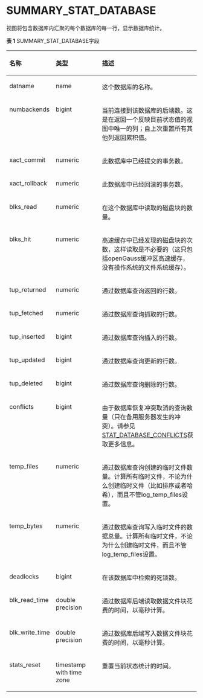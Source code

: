 # SUMMARY\_STAT\_DATABASE

视图将包含数据库内汇聚的每个数据库的每一行，显示数据库统计。

**表 1**  SUMMARY\_STAT\_DATABASE字段

<a name="zh-cn_topic_0237122595_table15180120145411"></a>
<table><thead align="left"><tr id="zh-cn_topic_0237122595_row9380102549"><th class="cellrowborder" valign="top" width="18.921892189218923%" id="mcps1.2.4.1.1"><p id="zh-cn_topic_0237122595_p1238010018540"><a name="zh-cn_topic_0237122595_p1238010018540"></a><a name="zh-cn_topic_0237122595_p1238010018540"></a><strong id="zh-cn_topic_0237122595_b93801055412"><a name="zh-cn_topic_0237122595_b93801055412"></a><a name="zh-cn_topic_0237122595_b93801055412"></a>名称</strong></p>
</th>
<th class="cellrowborder" valign="top" width="27.602760276027606%" id="mcps1.2.4.1.2"><p id="zh-cn_topic_0237122595_p538014014544"><a name="zh-cn_topic_0237122595_p538014014544"></a><a name="zh-cn_topic_0237122595_p538014014544"></a><strong id="zh-cn_topic_0237122595_b12380120145419"><a name="zh-cn_topic_0237122595_b12380120145419"></a><a name="zh-cn_topic_0237122595_b12380120145419"></a>类型</strong></p>
</th>
<th class="cellrowborder" valign="top" width="53.47534753475347%" id="mcps1.2.4.1.3"><p id="zh-cn_topic_0237122595_p1038090195412"><a name="zh-cn_topic_0237122595_p1038090195412"></a><a name="zh-cn_topic_0237122595_p1038090195412"></a><strong id="zh-cn_topic_0237122595_b1338070155420"><a name="zh-cn_topic_0237122595_b1338070155420"></a><a name="zh-cn_topic_0237122595_b1338070155420"></a>描述</strong></p>
</th>
</tr>
</thead>
<tbody><tr id="zh-cn_topic_0237122595_row03804017544"><td class="cellrowborder" valign="top" width="18.921892189218923%" headers="mcps1.2.4.1.1 "><p id="zh-cn_topic_0237122595_p238114018542"><a name="zh-cn_topic_0237122595_p238114018542"></a><a name="zh-cn_topic_0237122595_p238114018542"></a>datname</p>
</td>
<td class="cellrowborder" valign="top" width="27.602760276027606%" headers="mcps1.2.4.1.2 "><p id="zh-cn_topic_0237122595_p16381120175412"><a name="zh-cn_topic_0237122595_p16381120175412"></a><a name="zh-cn_topic_0237122595_p16381120175412"></a>name</p>
</td>
<td class="cellrowborder" valign="top" width="53.47534753475347%" headers="mcps1.2.4.1.3 "><p id="zh-cn_topic_0237122595_p143814095420"><a name="zh-cn_topic_0237122595_p143814095420"></a><a name="zh-cn_topic_0237122595_p143814095420"></a>这个数据库的名称。</p>
</td>
</tr>
<tr id="zh-cn_topic_0237122595_row203817011541"><td class="cellrowborder" valign="top" width="18.921892189218923%" headers="mcps1.2.4.1.1 "><p id="zh-cn_topic_0237122595_p1538112015547"><a name="zh-cn_topic_0237122595_p1538112015547"></a><a name="zh-cn_topic_0237122595_p1538112015547"></a>numbackends</p>
</td>
<td class="cellrowborder" valign="top" width="27.602760276027606%" headers="mcps1.2.4.1.2 "><p id="zh-cn_topic_0237122595_p038118015418"><a name="zh-cn_topic_0237122595_p038118015418"></a><a name="zh-cn_topic_0237122595_p038118015418"></a>bigint</p>
</td>
<td class="cellrowborder" valign="top" width="53.47534753475347%" headers="mcps1.2.4.1.3 "><p id="zh-cn_topic_0237122595_p638113014542"><a name="zh-cn_topic_0237122595_p638113014542"></a><a name="zh-cn_topic_0237122595_p638113014542"></a>当前连接到该数据库的后端数。这是在返回一个反映目前状态值的视图中唯一的列；自上次重置所有其他列返回累积值。</p>
</td>
</tr>
<tr id="zh-cn_topic_0237122595_row23819075418"><td class="cellrowborder" valign="top" width="18.921892189218923%" headers="mcps1.2.4.1.1 "><p id="zh-cn_topic_0237122595_p17381140135420"><a name="zh-cn_topic_0237122595_p17381140135420"></a><a name="zh-cn_topic_0237122595_p17381140135420"></a>xact_commit</p>
</td>
<td class="cellrowborder" valign="top" width="27.602760276027606%" headers="mcps1.2.4.1.2 "><p id="zh-cn_topic_0237122595_p93821603543"><a name="zh-cn_topic_0237122595_p93821603543"></a><a name="zh-cn_topic_0237122595_p93821603543"></a>numeric</p>
</td>
<td class="cellrowborder" valign="top" width="53.47534753475347%" headers="mcps1.2.4.1.3 "><p id="zh-cn_topic_0237122595_p1838217075419"><a name="zh-cn_topic_0237122595_p1838217075419"></a><a name="zh-cn_topic_0237122595_p1838217075419"></a>此数据库中已经提交的事务数。</p>
</td>
</tr>
<tr id="zh-cn_topic_0237122595_row33821002540"><td class="cellrowborder" valign="top" width="18.921892189218923%" headers="mcps1.2.4.1.1 "><p id="zh-cn_topic_0237122595_p1382100135414"><a name="zh-cn_topic_0237122595_p1382100135414"></a><a name="zh-cn_topic_0237122595_p1382100135414"></a>xact_rollback</p>
</td>
<td class="cellrowborder" valign="top" width="27.602760276027606%" headers="mcps1.2.4.1.2 "><p id="zh-cn_topic_0237122595_p63828065410"><a name="zh-cn_topic_0237122595_p63828065410"></a><a name="zh-cn_topic_0237122595_p63828065410"></a>numeric</p>
</td>
<td class="cellrowborder" valign="top" width="53.47534753475347%" headers="mcps1.2.4.1.3 "><p id="zh-cn_topic_0237122595_p153821307541"><a name="zh-cn_topic_0237122595_p153821307541"></a><a name="zh-cn_topic_0237122595_p153821307541"></a>此数据库中已经回滚的事务数。</p>
</td>
</tr>
<tr id="zh-cn_topic_0237122595_row6382607549"><td class="cellrowborder" valign="top" width="18.921892189218923%" headers="mcps1.2.4.1.1 "><p id="zh-cn_topic_0237122595_p038212015541"><a name="zh-cn_topic_0237122595_p038212015541"></a><a name="zh-cn_topic_0237122595_p038212015541"></a>blks_read</p>
</td>
<td class="cellrowborder" valign="top" width="27.602760276027606%" headers="mcps1.2.4.1.2 "><p id="zh-cn_topic_0237122595_p14382603540"><a name="zh-cn_topic_0237122595_p14382603540"></a><a name="zh-cn_topic_0237122595_p14382603540"></a>numeric</p>
</td>
<td class="cellrowborder" valign="top" width="53.47534753475347%" headers="mcps1.2.4.1.3 "><p id="zh-cn_topic_0237122595_p183821604544"><a name="zh-cn_topic_0237122595_p183821604544"></a><a name="zh-cn_topic_0237122595_p183821604544"></a>在这个数据库中读取的磁盘块的数量。</p>
</td>
</tr>
<tr id="zh-cn_topic_0237122595_row238216020547"><td class="cellrowborder" valign="top" width="18.921892189218923%" headers="mcps1.2.4.1.1 "><p id="zh-cn_topic_0237122595_p183833014545"><a name="zh-cn_topic_0237122595_p183833014545"></a><a name="zh-cn_topic_0237122595_p183833014545"></a>blks_hit</p>
</td>
<td class="cellrowborder" valign="top" width="27.602760276027606%" headers="mcps1.2.4.1.2 "><p id="zh-cn_topic_0237122595_p738390125411"><a name="zh-cn_topic_0237122595_p738390125411"></a><a name="zh-cn_topic_0237122595_p738390125411"></a>numeric</p>
</td>
<td class="cellrowborder" valign="top" width="53.47534753475347%" headers="mcps1.2.4.1.3 "><p id="zh-cn_topic_0237122595_p113834017549"><a name="zh-cn_topic_0237122595_p113834017549"></a><a name="zh-cn_topic_0237122595_p113834017549"></a>高速缓存中已经发现的磁盘块的次数，这样读取是不必要的（这只包括openGauss缓冲区高速缓存，没有操作系统的文件系统缓存）。</p>
</td>
</tr>
<tr id="zh-cn_topic_0237122595_row1238318025415"><td class="cellrowborder" valign="top" width="18.921892189218923%" headers="mcps1.2.4.1.1 "><p id="zh-cn_topic_0237122595_p11383140125411"><a name="zh-cn_topic_0237122595_p11383140125411"></a><a name="zh-cn_topic_0237122595_p11383140125411"></a>tup_returned</p>
</td>
<td class="cellrowborder" valign="top" width="27.602760276027606%" headers="mcps1.2.4.1.2 "><p id="zh-cn_topic_0237122595_p19383190135419"><a name="zh-cn_topic_0237122595_p19383190135419"></a><a name="zh-cn_topic_0237122595_p19383190135419"></a>numeric</p>
</td>
<td class="cellrowborder" valign="top" width="53.47534753475347%" headers="mcps1.2.4.1.3 "><p id="zh-cn_topic_0237122595_p19383100115411"><a name="zh-cn_topic_0237122595_p19383100115411"></a><a name="zh-cn_topic_0237122595_p19383100115411"></a>通过数据库查询返回的行数。</p>
</td>
</tr>
<tr id="zh-cn_topic_0237122595_row13383170115414"><td class="cellrowborder" valign="top" width="18.921892189218923%" headers="mcps1.2.4.1.1 "><p id="zh-cn_topic_0237122595_p938313075411"><a name="zh-cn_topic_0237122595_p938313075411"></a><a name="zh-cn_topic_0237122595_p938313075411"></a>tup_fetched</p>
</td>
<td class="cellrowborder" valign="top" width="27.602760276027606%" headers="mcps1.2.4.1.2 "><p id="zh-cn_topic_0237122595_p113837015412"><a name="zh-cn_topic_0237122595_p113837015412"></a><a name="zh-cn_topic_0237122595_p113837015412"></a>numeric</p>
</td>
<td class="cellrowborder" valign="top" width="53.47534753475347%" headers="mcps1.2.4.1.3 "><p id="zh-cn_topic_0237122595_p638317045416"><a name="zh-cn_topic_0237122595_p638317045416"></a><a name="zh-cn_topic_0237122595_p638317045416"></a>通过数据库查询抓取的行数。</p>
</td>
</tr>
<tr id="zh-cn_topic_0237122595_row3384170135414"><td class="cellrowborder" valign="top" width="18.921892189218923%" headers="mcps1.2.4.1.1 "><p id="zh-cn_topic_0237122595_p9384170155419"><a name="zh-cn_topic_0237122595_p9384170155419"></a><a name="zh-cn_topic_0237122595_p9384170155419"></a>tup_inserted</p>
</td>
<td class="cellrowborder" valign="top" width="27.602760276027606%" headers="mcps1.2.4.1.2 "><p id="zh-cn_topic_0237122595_p1538419095419"><a name="zh-cn_topic_0237122595_p1538419095419"></a><a name="zh-cn_topic_0237122595_p1538419095419"></a>bigint</p>
</td>
<td class="cellrowborder" valign="top" width="53.47534753475347%" headers="mcps1.2.4.1.3 "><p id="zh-cn_topic_0237122595_p1138416017549"><a name="zh-cn_topic_0237122595_p1138416017549"></a><a name="zh-cn_topic_0237122595_p1138416017549"></a>通过数据库查询插入的行数。</p>
</td>
</tr>
<tr id="zh-cn_topic_0237122595_row16384160195416"><td class="cellrowborder" valign="top" width="18.921892189218923%" headers="mcps1.2.4.1.1 "><p id="zh-cn_topic_0237122595_p173840075413"><a name="zh-cn_topic_0237122595_p173840075413"></a><a name="zh-cn_topic_0237122595_p173840075413"></a>tup_updated</p>
</td>
<td class="cellrowborder" valign="top" width="27.602760276027606%" headers="mcps1.2.4.1.2 "><p id="zh-cn_topic_0237122595_p43843011548"><a name="zh-cn_topic_0237122595_p43843011548"></a><a name="zh-cn_topic_0237122595_p43843011548"></a>bigint</p>
</td>
<td class="cellrowborder" valign="top" width="53.47534753475347%" headers="mcps1.2.4.1.3 "><p id="zh-cn_topic_0237122595_p1438411011547"><a name="zh-cn_topic_0237122595_p1438411011547"></a><a name="zh-cn_topic_0237122595_p1438411011547"></a>通过数据库查询更新的行数。</p>
</td>
</tr>
<tr id="zh-cn_topic_0237122595_row193845013546"><td class="cellrowborder" valign="top" width="18.921892189218923%" headers="mcps1.2.4.1.1 "><p id="zh-cn_topic_0237122595_p938412035414"><a name="zh-cn_topic_0237122595_p938412035414"></a><a name="zh-cn_topic_0237122595_p938412035414"></a>tup_deleted</p>
</td>
<td class="cellrowborder" valign="top" width="27.602760276027606%" headers="mcps1.2.4.1.2 "><p id="zh-cn_topic_0237122595_p103845017546"><a name="zh-cn_topic_0237122595_p103845017546"></a><a name="zh-cn_topic_0237122595_p103845017546"></a>bigint</p>
</td>
<td class="cellrowborder" valign="top" width="53.47534753475347%" headers="mcps1.2.4.1.3 "><p id="zh-cn_topic_0237122595_p17385100145414"><a name="zh-cn_topic_0237122595_p17385100145414"></a><a name="zh-cn_topic_0237122595_p17385100145414"></a>通过数据库查询删除的行数。</p>
</td>
</tr>
<tr id="zh-cn_topic_0237122595_row83851601549"><td class="cellrowborder" valign="top" width="18.921892189218923%" headers="mcps1.2.4.1.1 "><p id="zh-cn_topic_0237122595_p12385104548"><a name="zh-cn_topic_0237122595_p12385104548"></a><a name="zh-cn_topic_0237122595_p12385104548"></a>conflicts</p>
</td>
<td class="cellrowborder" valign="top" width="27.602760276027606%" headers="mcps1.2.4.1.2 "><p id="zh-cn_topic_0237122595_p163851207541"><a name="zh-cn_topic_0237122595_p163851207541"></a><a name="zh-cn_topic_0237122595_p163851207541"></a>bigint</p>
</td>
<td class="cellrowborder" valign="top" width="53.47534753475347%" headers="mcps1.2.4.1.3 "><p id="zh-cn_topic_0237122595_p53851903545"><a name="zh-cn_topic_0237122595_p53851903545"></a><a name="zh-cn_topic_0237122595_p53851903545"></a>由于数据库恢复冲突取消的查询数量（只在备用服务器发生的冲突）。请参见<a href="STAT_DATABASE_CONFLICTS.md">STAT_DATABASE_CONFLICTS</a>获取更多信息。</p>
</td>
</tr>
<tr id="zh-cn_topic_0237122595_row14385140165412"><td class="cellrowborder" valign="top" width="18.921892189218923%" headers="mcps1.2.4.1.1 "><p id="zh-cn_topic_0237122595_p1738513095411"><a name="zh-cn_topic_0237122595_p1738513095411"></a><a name="zh-cn_topic_0237122595_p1738513095411"></a>temp_files</p>
</td>
<td class="cellrowborder" valign="top" width="27.602760276027606%" headers="mcps1.2.4.1.2 "><p id="zh-cn_topic_0237122595_p7385402546"><a name="zh-cn_topic_0237122595_p7385402546"></a><a name="zh-cn_topic_0237122595_p7385402546"></a>numeric</p>
</td>
<td class="cellrowborder" valign="top" width="53.47534753475347%" headers="mcps1.2.4.1.3 "><p id="zh-cn_topic_0237122595_p18385180145413"><a name="zh-cn_topic_0237122595_p18385180145413"></a><a name="zh-cn_topic_0237122595_p18385180145413"></a>通过数据库查询创建的临时文件数量。计算所有临时文件，不论为什么创建临时文件（比如排序或者哈希），而且不管log_temp_files设置。</p>
</td>
</tr>
<tr id="zh-cn_topic_0237122595_row138610065411"><td class="cellrowborder" valign="top" width="18.921892189218923%" headers="mcps1.2.4.1.1 "><p id="zh-cn_topic_0237122595_p23866012543"><a name="zh-cn_topic_0237122595_p23866012543"></a><a name="zh-cn_topic_0237122595_p23866012543"></a>temp_bytes</p>
</td>
<td class="cellrowborder" valign="top" width="27.602760276027606%" headers="mcps1.2.4.1.2 "><p id="zh-cn_topic_0237122595_p163863075411"><a name="zh-cn_topic_0237122595_p163863075411"></a><a name="zh-cn_topic_0237122595_p163863075411"></a>numeric</p>
</td>
<td class="cellrowborder" valign="top" width="53.47534753475347%" headers="mcps1.2.4.1.3 "><p id="zh-cn_topic_0237122595_p638670155417"><a name="zh-cn_topic_0237122595_p638670155417"></a><a name="zh-cn_topic_0237122595_p638670155417"></a>通过数据库查询写入临时文件的数据总量。计算所有临时文件，不论为什么创建临时文件，而且不管log_temp_files设置。</p>
</td>
</tr>
<tr id="zh-cn_topic_0237122595_row1538618055418"><td class="cellrowborder" valign="top" width="18.921892189218923%" headers="mcps1.2.4.1.1 "><p id="zh-cn_topic_0237122595_p23868010542"><a name="zh-cn_topic_0237122595_p23868010542"></a><a name="zh-cn_topic_0237122595_p23868010542"></a>deadlocks</p>
</td>
<td class="cellrowborder" valign="top" width="27.602760276027606%" headers="mcps1.2.4.1.2 "><p id="zh-cn_topic_0237122595_p638610105415"><a name="zh-cn_topic_0237122595_p638610105415"></a><a name="zh-cn_topic_0237122595_p638610105415"></a>bigint</p>
</td>
<td class="cellrowborder" valign="top" width="53.47534753475347%" headers="mcps1.2.4.1.3 "><p id="zh-cn_topic_0237122595_p138612017542"><a name="zh-cn_topic_0237122595_p138612017542"></a><a name="zh-cn_topic_0237122595_p138612017542"></a>在该数据库中检索的死锁数。</p>
</td>
</tr>
<tr id="zh-cn_topic_0237122595_row53861500546"><td class="cellrowborder" valign="top" width="18.921892189218923%" headers="mcps1.2.4.1.1 "><p id="zh-cn_topic_0237122595_p53861201549"><a name="zh-cn_topic_0237122595_p53861201549"></a><a name="zh-cn_topic_0237122595_p53861201549"></a>blk_read_time</p>
</td>
<td class="cellrowborder" valign="top" width="27.602760276027606%" headers="mcps1.2.4.1.2 "><p id="zh-cn_topic_0237122595_p183864075412"><a name="zh-cn_topic_0237122595_p183864075412"></a><a name="zh-cn_topic_0237122595_p183864075412"></a>double precision</p>
</td>
<td class="cellrowborder" valign="top" width="53.47534753475347%" headers="mcps1.2.4.1.3 "><p id="zh-cn_topic_0237122595_p13878015412"><a name="zh-cn_topic_0237122595_p13878015412"></a><a name="zh-cn_topic_0237122595_p13878015412"></a>通过数据库后端读取数据文件块花费的时间，以毫秒计算。</p>
</td>
</tr>
<tr id="zh-cn_topic_0237122595_row538790155417"><td class="cellrowborder" valign="top" width="18.921892189218923%" headers="mcps1.2.4.1.1 "><p id="zh-cn_topic_0237122595_p10387160105410"><a name="zh-cn_topic_0237122595_p10387160105410"></a><a name="zh-cn_topic_0237122595_p10387160105410"></a>blk_write_time</p>
</td>
<td class="cellrowborder" valign="top" width="27.602760276027606%" headers="mcps1.2.4.1.2 "><p id="zh-cn_topic_0237122595_p738760125420"><a name="zh-cn_topic_0237122595_p738760125420"></a><a name="zh-cn_topic_0237122595_p738760125420"></a>double precision</p>
</td>
<td class="cellrowborder" valign="top" width="53.47534753475347%" headers="mcps1.2.4.1.3 "><p id="zh-cn_topic_0237122595_p143874016547"><a name="zh-cn_topic_0237122595_p143874016547"></a><a name="zh-cn_topic_0237122595_p143874016547"></a>通过数据库后端写入数据文件块花费的时间，以毫秒计算。</p>
</td>
</tr>
<tr id="zh-cn_topic_0237122595_row5387004547"><td class="cellrowborder" valign="top" width="18.921892189218923%" headers="mcps1.2.4.1.1 "><p id="zh-cn_topic_0237122595_p838719014549"><a name="zh-cn_topic_0237122595_p838719014549"></a><a name="zh-cn_topic_0237122595_p838719014549"></a>stats_reset</p>
</td>
<td class="cellrowborder" valign="top" width="27.602760276027606%" headers="mcps1.2.4.1.2 "><p id="zh-cn_topic_0237122595_p18387100155411"><a name="zh-cn_topic_0237122595_p18387100155411"></a><a name="zh-cn_topic_0237122595_p18387100155411"></a>timestamp with time zone</p>
</td>
<td class="cellrowborder" valign="top" width="53.47534753475347%" headers="mcps1.2.4.1.3 "><p id="zh-cn_topic_0237122595_p11387190115411"><a name="zh-cn_topic_0237122595_p11387190115411"></a><a name="zh-cn_topic_0237122595_p11387190115411"></a>重置当前状态统计的时间。</p>
</td>
</tr>
</tbody>
</table>
